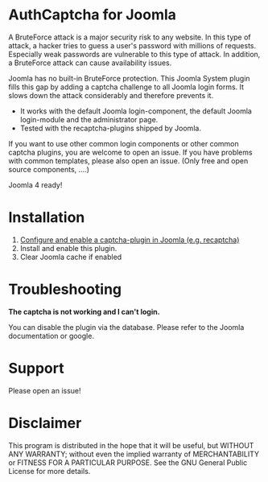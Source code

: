 # AuthCaptcha for Joomla
A BruteForce attack is a major security risk to any website. In this type of attack, a hacker tries to guess a user's password with millions of requests. Especially weak passwords are vulnerable to this type of attack. In addition, a BruteForce attack can cause availability issues. 

Joomla has no built-in BruteForce protection. This Joomla System plugin fills this gap by adding a captcha challenge to all Joomla login forms. It slows down the attack considerably and therefore prevents it.


* It works with the default Joomla login-component, the default Joomla login-module and the administrator page. 
* Tested with the recaptcha-plugins shipped by Joomla.

If you want to use other common login components or other common captcha plugins, you are welcome to open an issue. If you have problems with common templates, please also open an issue. (Only free and open source components, ....)

Joomla 4 ready!

# Installation

1. [Configure and enable a captcha-plugin in Joomla (e.g. recaptcha)](https://docs.joomla.org/J3.x:Google_ReCaptcha)
2. Install and enable this plugin.
3. Clear Joomla cache if enabled


# Troubleshooting

**The captcha is not working and I can't login.**

You can disable the plugin via the database. Please refer to the Joomla documentation or google.

# Support

Please open an issue!

# Disclaimer
This program is distributed in the hope that it will be useful, but WITHOUT ANY WARRANTY; without even the implied warranty of MERCHANTABILITY or FITNESS FOR A PARTICULAR PURPOSE. See the GNU General Public License for more details.
